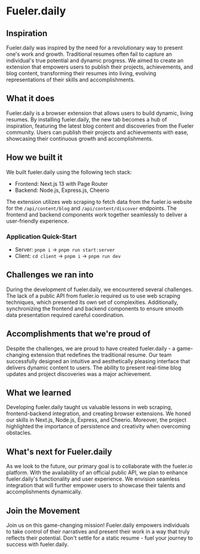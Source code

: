 # Fueler.daily

## Inspiration

Fueler.daily was inspired by the need for a revolutionary way to present one's work and growth. Traditional resumes often fail to capture an individual's true potential and dynamic progress. We aimed to create an extension that empowers users to publish their projects, achievements, and blog content, transforming their resumes into living, evolving representations of their skills and accomplishments.

## What it does

Fueler.daily is a browser extension that allows users to build dynamic, living resumes. By installing fueler.daily, the new tab becomes a hub of inspiration, featuring the latest blog content and discoveries from the Fueler community. Users can publish their projects and achievements with ease, showcasing their continuous growth and accomplishments.

## How we built it

We built fueler.daily using the following tech stack:

- Frontend: Next.js 13 with Page Router
- Backend: Node.js, Express.js, Cheerio

The extension utilizes web scraping to fetch data from the fueler.io website for the `/api/content/blog` and `/api/content/discover` endpoints. The frontend and backend components work together seamlessly to deliver a user-friendly experience.

### Application Quick-Start

- Server: `pnpm i` -> `pnpm run start:server`
- Client: `cd client` -> `pnpm i` -> `pnpm run dev`

## Challenges we ran into

During the development of fueler.daily, we encountered several challenges. The lack of a public API from fueler.io required us to use web scraping techniques, which presented its own set of complexities. Additionally, synchronizing the frontend and backend components to ensure smooth data presentation required careful coordination.

## Accomplishments that we're proud of

Despite the challenges, we are proud to have created fueler.daily - a game-changing extension that redefines the traditional resume. Our team successfully designed an intuitive and aesthetically pleasing interface that delivers dynamic content to users. The ability to present real-time blog updates and project discoveries was a major achievement.

## What we learned

Developing fueler.daily taught us valuable lessons in web scraping, frontend-backend integration, and creating browser extensions. We honed our skills in Next.js, Node.js, Express, and Cheerio. Moreover, the project highlighted the importance of persistence and creativity when overcoming obstacles.

## What's next for Fueler.daily

As we look to the future, our primary goal is to collaborate with the fueler.io platform. With the availability of an official public API, we plan to enhance fueler.daily's functionality and user experience. We envision seamless integration that will further empower users to showcase their talents and accomplishments dynamically.

## Join the Movement

Join us on this game-changing mission! Fueler.daily empowers individuals to take control of their narratives and present their work in a way that truly reflects their potential. Don't settle for a static resume - fuel your journey to success with fueler.daily.